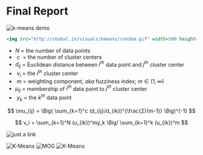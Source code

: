 # Final Report

![k-means demo](http://shabal.in/visuals/kmeans/random.gif)

```html
<img src="http://shabal.in/visuals/kmeans/random.gif" width=500 height=300>
```

* $N$ = the number of data points
* $~c~$ = the number of cluster centers
* $d_{ij}$ = Euclidean distance between $i^{th}$ data point and $j^{th}$ cluster center
* $~v_i$ = the $i^{th}$ cluster center
* $~m$ = weighting component, *aka* fuzziness index; $m \in (1,\infty)$
* $\mu_{ij}$ = membership of $i^{th}$ data point to $j^{th}$ cluster center
* $~y_k$ = the $k^{th}$ data point

$$ \mu_{ij} = \Big( \sum_{k=1}^c (d_{ij}/d_{ik})^{\frac{2}{m-1}} \Big)^{-1} $$

$$ v_i = \sum_{k=1}^N (u_{ik})^my_k \Big/ \sum_{k=1}^k (u_{ik})^m $$

![just a link](https://github.com/insanebruce/BENG183_Final_Projects_FALL2019/images/)

![K-Means](https://github.com/insanebruce/BENG183_Final_Projects_FALL2019/images/kmeans.png "K-Means") ![MOG]()
![K-Means](https://github.com/insanebruce/BENG183_Final_Projects_FALL2019/images/mog.png "MOG")
